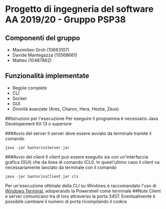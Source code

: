 # Progetto di ingegneria del software AA 2019/20 - Gruppo PSP38

## Componenti del gruppo
* Maximilien Groh (10683107)
* Davide Mantegazza (10568661)
* Matteo  (10487862)

## Funzionalità implementate
- Regole complete
- CLI
- Socket
- GUI
- Divinità avanzate (Ares, Charon, Hera, Hestia, Zeus)

##Istruzioni per l'esecuzione
Per eseguire il programma è necessario Java Developement Kit 13 o superiore

###Avvio del server
Il server deve essere avviato da terminale tramite il comando

    java -jar SantoriniServer.jar

###Avvio del client
Il client può essere eseguito sia con un'interfaccia grafica (GUI) che da linea di comando (CLI). In quest'ultimo caso il client va 
necessariamente lanciato da terminale con il comando

    java -jar SantoriniClient.jar cli
    
Per un'esecuzione ottimale della CLI su Windows è raccomandato l'uso di [Windows Terminal](https://www.microsoft.com/it-it/p/windows-terminal/9n0dx20hk701?activetab=pivot:overviewtab),
adoperando la Powershell come terminale
##Note
Client e server comunicano tra di loro attraverso la porta 3457. Eventualmente è possibile cambiare il numero di porta
ricompilando il codice 